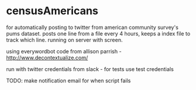 # censusAmericans
for automatically posting to twitter from american community survey's pums dataset.
posts one line from a file every 4 hours, keeps a index file to track which line.
running on server with screen.

using everywordbot code from allison parrish - http://www.decontextualize.com/

run with twitter credentials from slack - for tests use test credentials

TODO:
make notification email for when script fails
